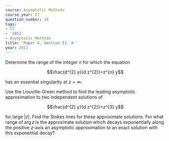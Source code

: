 ```yaml
---
course: Asymptotic Methods
course_year: II
question_number: 18
tags:
- II
- '2011'
- Asymptotic Methods
title: 'Paper 4, Section II, A '
year: 2011
---
```




Determine the range of the integer $n$ for which the equation

$$\frac{d^{2} y}{d z^{2}}=z^{n} y$$

has an essential singularity at $z=\infty$.

Use the Liouville-Green method to find the leading asymptotic approximation to two independent solutions of

$$\frac{d^{2} y}{d z^{2}}=z^{3} y$$

for large $|z|$. Find the Stokes lines for these approximate solutions. For what range of $\arg z$ is the approximate solution which decays exponentially along the positive $z$-axis an asymptotic approximation to an exact solution with this exponential decay?
